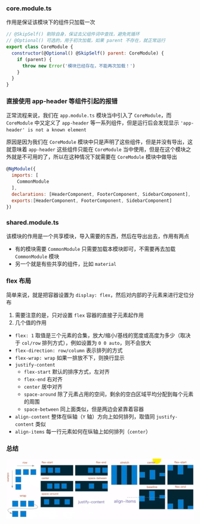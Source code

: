 ### core.module.ts

作用是保证该模块下的组件只加载一次 

```js
// @SkipSelf() 剔除自身，保证去父组件词中查找，避免死循环
// @Optional() 可选的，用于初次加载，如果 parent 不存在，就正常运行
export class CoreModule {
  constructor(@Optional() @SkipSelf() parent: CoreModule) {
    if (parent) {
      throw new Error('模块已经存在，不能再次加载！')
    }
  }
}
```

### 直接使用 app-header 等组件引起的报错

正常流程来说，我们在 `app.module.ts` 模块当中引入了 `CoreModule`，而 `CoreModule` 中又定义了 `app-header` 等一系列组件，但是运行后会发现显示 `'app-header' is not a known element`

原因是因为我们在 `CoreModule` 模块中只是声明了这些组件，但是并没有导出，这就意味着 `app-header` 这些组件只能在 `CoreModule` 当中使用，但是在这个模块之外就是不可用的了，所以在这种情况下就需要在 `CoreModule` 模块中做导出

```js
@NgModule({
  imports: [
    CommonModule
  ],
  declarations: [HeaderComponent, FooterComponent, SidebarComponent],
  exports:[HeaderComponent, FooterComponent, SidebarComponent]
})
```


### shared.module.ts

该模块的作用是一个共享模块，导入需要的东西，然后在导出出去，作用有两点

* 有的模块需要 `CommonModule` 只需要加载本模块即可，不需要再去加载 `CommonModule` 模块
* 另一个就是有些共享的组件，比如 `material`

### flex 布局

简单来说，就是把容器设置为 `display: flex`，然后对内部的子元素来进行定位分布

1. 需要注意的是，只对设置 `flex` 容器的直接子元素起作用
2. 几个值的作用
  * `flex: 1` 取值是三个元素的合集，放大/缩小/基线的宽度或高度为多少（取决于 `col/row` 排列方式），例如设置为 `0 0 auto`，则不会放大
  * `flex-direction: row/column` 表示排列的方式
  * `flex-wrap: wrap` 如果一排放不下，则换行显示
  * `justify-content`
    * `flex-start` 默认的排序方式，左对齐
    * `flex-end` 右对齐
    * `center` 居中对齐
    * `space-around` 除了元素占用的空间，剩余的空白区域平均分配到每个元素的周围
    * `space-between` 同上面类似，但是两边会紧靠着容器
  * `align-content` 整体在纵轴（`Y` 轴）方向上如何排列，取值同 `justify-content` 类似
  * `align-items` 每一行元素如何在纵轴上如何排列（`center`）


### 总结

![flex](./flex.png)